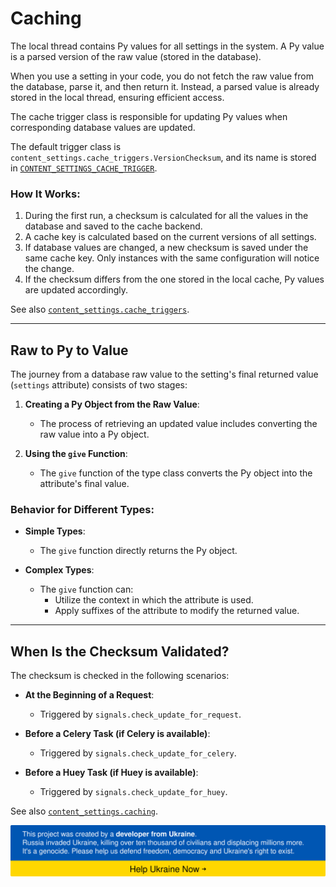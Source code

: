 # Caching

The local thread contains Py values for all settings in the system. A Py value is a parsed version of the raw value (stored in the database). 

When you use a setting in your code, you do not fetch the raw value from the database, parse it, and then return it. Instead, a parsed value is already stored in the local thread, ensuring efficient access.

The cache trigger class is responsible for updating Py values when corresponding database values are updated. 

The default trigger class is `content_settings.cache_triggers.VersionChecksum`, and its name is stored in [`CONTENT_SETTINGS_CACHE_TRIGGER`](settings.md#content_settings_cache_trigger).

### How It Works:

1. During the first run, a checksum is calculated for all the values in the database and saved to the cache backend.
2. A cache key is calculated based on the current versions of all settings.
3. If database values are changed, a new checksum is saved under the same cache key. Only instances with the same configuration will notice the change.
4. If the checksum differs from the one stored in the local cache, Py values are updated accordingly.

See also [`content_settings.cache_triggers`](source.md#cache_triggers).

---

## Raw to Py to Value

The journey from a database raw value to the setting's final returned value (`settings` attribute) consists of two stages:

1. **Creating a Py Object from the Raw Value**:
   - The process of retrieving an updated value includes converting the raw value into a Py object.
   
2. **Using the `give` Function**:
   - The `give` function of the type class converts the Py object into the attribute's final value.

### Behavior for Different Types:
- **Simple Types**: 
   - The `give` function directly returns the Py object.
   
- **Complex Types**:
   - The `give` function can:
     - Utilize the context in which the attribute is used.
     - Apply suffixes of the attribute to modify the returned value.

---

## When Is the Checksum Validated?

The checksum is checked in the following scenarios:

- **At the Beginning of a Request**:
  - Triggered by `signals.check_update_for_request`.
  
- **Before a Celery Task (if Celery is available)**:
  - Triggered by `signals.check_update_for_celery`.
  
- **Before a Huey Task (if Huey is available)**:
  - Triggered by `signals.check_update_for_huey`.

See also [`content_settings.caching`](source.md#caching).

[![Stand With Ukraine](https://raw.githubusercontent.com/vshymanskyy/StandWithUkraine/main/banner-direct-single.svg)](https://stand-with-ukraine.pp.ua)
